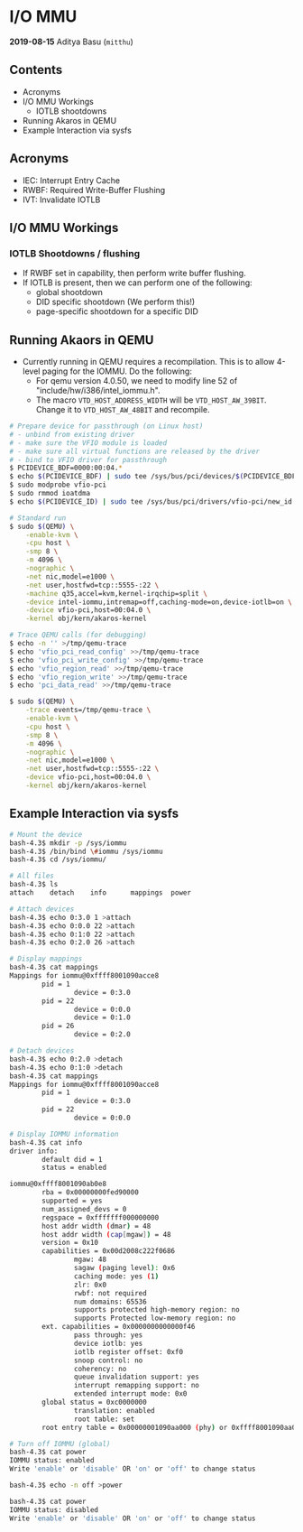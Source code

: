 I/O MMU
=======
**2019-08-15** Aditya Basu (`mitthu`)

Contents
-------------------------------
+ Acronyms
+ I/O MMU Workings
    - IOTLB shootdowns
+ Running Akaros in QEMU
+ Example Interaction via sysfs

Acronyms
-------------------------------
+ IEC:  Interrupt Entry Cache
+ RWBF: Required Write-Buffer Flushing
+ IVT:  Invalidate IOTLB

I/O MMU Workings
-------------------------------

### IOTLB Shootdowns / flushing

* If RWBF set in capability, then perform write buffer flushing.
* If IOTLB is present, then we can perform one of the following:
    + global shootdown
    + DID specific shootdown (We perform this!)
    + page-specific shootdown for a specific DID

Running Akaors in QEMU
-------------------------------
* Currently running in QEMU requires a recompilation. This is to allow 4-level
  paging for the IOMMU. Do the following:
    - For qemu version 4.0.50, we need to modify line 52 of
      "include/hw/i386/intel_iommu.h".
    - The macro `VTD_HOST_ADDRESS_WIDTH` will be `VTD_HOST_AW_39BIT`. Change it
      to `VTD_HOST_AW_48BIT` and recompile.

```bash
# Prepare device for passthrough (on Linux host)
# - unbind from existing driver
# - make sure the VFIO module is loaded
# - make sure all virtual functions are released by the driver
# - bind to VFIO driver for passthrough
$ PCIDEVICE_BDF=0000:00:04.*
$ echo $(PCIDEVICE_BDF) | sudo tee /sys/bus/pci/devices/$(PCIDEVICE_BDF)/driver/unbind
$ sudo modprobe vfio-pci
$ sudo rmmod ioatdma
$ echo $(PCIDEVICE_ID) | sudo tee /sys/bus/pci/drivers/vfio-pci/new_id

# Standard run
$ sudo $(QEMU) \
    -enable-kvm \
    -cpu host \
    -smp 8 \
    -m 4096 \
    -nographic \
    -net nic,model=e1000 \
    -net user,hostfwd=tcp::5555-:22 \
    -machine q35,accel=kvm,kernel-irqchip=split \
    -device intel-iommu,intremap=off,caching-mode=on,device-iotlb=on \
    -device vfio-pci,host=00:04.0 \
    -kernel obj/kern/akaros-kernel

# Trace QEMU calls (for debugging)
$ echo -n '' >/tmp/qemu-trace
$ echo 'vfio_pci_read_config' >>/tmp/qemu-trace
$ echo 'vfio_pci_write_config' >>/tmp/qemu-trace
$ echo 'vfio_region_read' >>/tmp/qemu-trace
$ echo 'vfio_region_write' >>/tmp/qemu-trace
$ echo 'pci_data_read' >>/tmp/qemu-trace

$ sudo $(QEMU) \
    -trace events=/tmp/qemu-trace \
    -enable-kvm \
    -cpu host \
    -smp 8 \
    -m 4096 \
    -nographic \
    -net nic,model=e1000 \
    -net user,hostfwd=tcp::5555-:22 \
    -device vfio-pci,host=00:04.0 \
    -kernel obj/kern/akaros-kernel
```

Example Interaction via sysfs
-------------------------------
```bash
# Mount the device
bash-4.3$ mkdir -p /sys/iommu
bash-4.3$ /bin/bind \#iommu /sys/iommu
bash-4.3$ cd /sys/iommu/

# All files
bash-4.3$ ls
attach    detach    info      mappings  power

# Attach devices
bash-4.3$ echo 0:3.0 1 >attach
bash-4.3$ echo 0:0.0 22 >attach
bash-4.3$ echo 0:1:0 22 >attach
bash-4.3$ echo 0:2.0 26 >attach

# Display mappings
bash-4.3$ cat mappings
Mappings for iommu@0xffff8001090acce8
        pid = 1
                device = 0:3.0
        pid = 22
                device = 0:0.0
                device = 0:1.0
        pid = 26
                device = 0:2.0

# Detach devices
bash-4.3$ echo 0:2.0 >detach
bash-4.3$ echo 0:1:0 >detach
bash-4.3$ cat mappings
Mappings for iommu@0xffff8001090acce8
        pid = 1
                device = 0:3.0
        pid = 22
                device = 0:0.0

# Display IOMMU information
bash-4.3$ cat info
driver info:
        default did = 1
        status = enabled

iommu@0xffff8001090ab0e8
        rba = 0x00000000fed90000
        supported = yes
        num_assigned_devs = 0
        regspace = 0xfffffff000000000
        host addr width (dmar) = 48
        host addr width (cap[mgaw]) = 48
        version = 0x10
        capabilities = 0x00d2008c222f0686
                mgaw: 48
                sagaw (paging level): 0x6
                caching mode: yes (1)
                zlr: 0x0
                rwbf: not required
                num domains: 65536
                supports protected high-memory region: no
                supports Protected low-memory region: no
        ext. capabilities = 0x0000000000000f46
                pass through: yes
                device iotlb: yes
                iotlb register offset: 0xf0
                snoop control: no
                coherency: no
                queue invalidation support: yes
                interrupt remapping support: no
                extended interrupt mode: 0x0
        global status = 0xc0000000
                translation: enabled
                root table: set
        root entry table = 0x00000001090aa000 (phy) or 0xffff8001090aa000 (vir)

# Turn off IOMMU (global)
bash-4.3$ cat power
IOMMU status: enabled
Write 'enable' or 'disable' OR 'on' or 'off' to change status

bash-4.3$ echo -n off >power

bash-4.3$ cat power
IOMMU status: disabled
Write 'enable' or 'disable' OR 'on' or 'off' to change status
```
